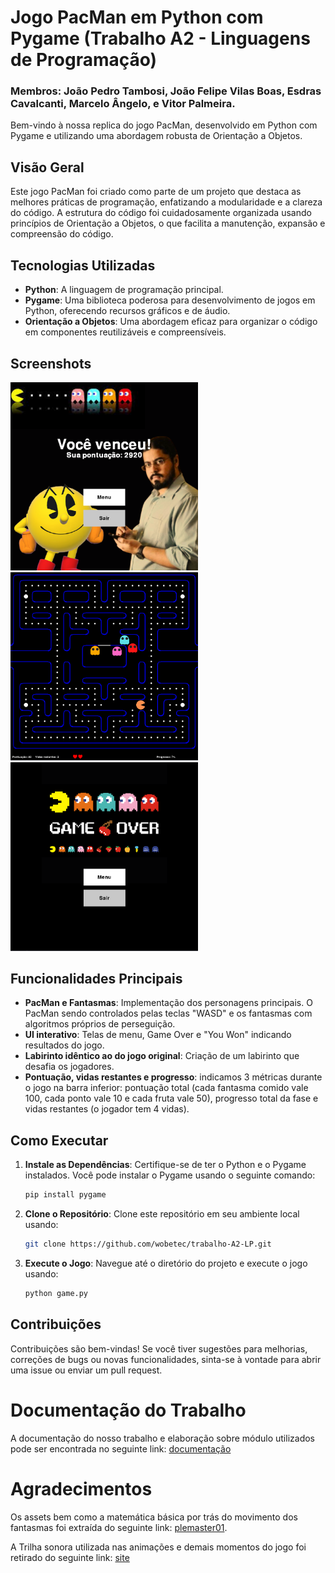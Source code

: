 # Jogo PacMan em Python com Pygame (Trabalho A2 - Linguagens de Programação)

### Membros: João Pedro Tambosi, João Felipe Vilas Boas, Esdras Cavalcanti, Marcelo Ângelo, e Vitor Palmeira.

Bem-vindo à nossa replica do jogo PacMan, desenvolvido em Python com Pygame e utilizando uma abordagem robusta de Orientação a Objetos.

## Visão Geral

Este jogo PacMan foi criado como parte de um projeto que destaca as melhores práticas de programação, enfatizando a modularidade e a clareza do código. A estrutura do código foi cuidadosamente organizada usando princípios de Orientação a Objetos, o que facilita a manutenção, expansão e compreensão do código.

## Tecnologias Utilizadas

- **Python**: A linguagem de programação principal.
- **Pygame**: Uma biblioteca poderosa para desenvolvimento de jogos em Python, oferecendo recursos gráficos e de áudio.
- **Orientação a Objetos**: Uma abordagem eficaz para organizar o código em componentes reutilizáveis e compreensíveis.

## Screenshots

<img src="assets/images/screenshots/you_won_screen.png" alt="Tela Você Ganhou!" width="300"/> <img src="assets/images/screenshots/gameplay_screen.PNG" alt="Gameplay" width="300"/> <img src="assets/images/screenshots/gameover_screen.PNG" alt="Game Over!" width="300"/>

## Funcionalidades Principais

- **PacMan e Fantasmas**: Implementação dos personagens principais. O PacMan sendo controlados pelas teclas "WASD" e os fantasmas com algoritmos próprios de perseguição.
- **UI interativo**: Telas de menu, Game Over e "You Won" indicando resultados do jogo.
- **Labirinto idêntico ao do jogo original**: Criação de um labirinto que desafia os jogadores.
- **Pontuação, vidas restantes e progresso**: indicamos 3 métricas durante o jogo na barra inferior: pontuação total (cada fantasma comido vale 100, cada ponto vale 10 e cada fruta vale 50), progresso total da fase e vidas restantes (o jogador tem 4 vidas).

## Como Executar

1. **Instale as Dependências**: Certifique-se de ter o Python e o Pygame instalados. Você pode instalar o Pygame usando o seguinte comando:

   ```bash
   pip install pygame
   ```

2. **Clone o Repositório**: Clone este repositório em seu ambiente local usando:

   ```bash
   git clone https://github.com/wobetec/trabalho-A2-LP.git
   ```

3. **Execute o Jogo**: Navegue até o diretório do projeto e execute o jogo usando:
   ```bash
   python game.py
   ```

## Contribuições

Contribuições são bem-vindas! Se você tiver sugestões para melhorias, correções de bugs ou novas funcionalidades, sinta-se à vontade para abrir uma issue ou enviar um pull request.

# Documentação do Trabalho

A documentação do nosso trabalho e elaboração sobre módulo utilizados pode ser encontrada no seguinte link: [documentação](https://trabalho-a2-lp.readthedocs.io/pt/latest/)

# Agradecimentos

Os assets bem como a matemática básica por trás do movimento dos fantasmas foi extraída do seguinte link: [plemaster01](https://github.com/plemaster01/PythonPacman).

A Trilha sonora utilizada nas animações e demais momentos do jogo foi retirado do seguinte link: [site](https://www.classicgaming.cc/classics/pac-man/sounds)
